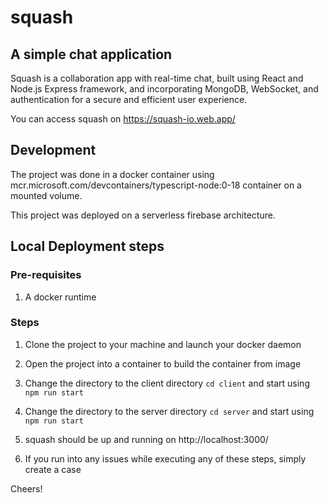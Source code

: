 # squash
## A simple chat application
Squash is a collaboration app with real-time chat, built using React and Node.js Express framework, and incorporating MongoDB, WebSocket, and authentication for a secure and efficient user experience.

You can access squash on https://squash-io.web.app/

## Development
The project was done in a docker container using mcr.microsoft.com/devcontainers/typescript-node:0-18 container on a mounted volume.

This project was deployed on a serverless firebase architecture.

## Local Deployment steps
### Pre-requisites
1. A docker runtime

### Steps
1. Clone the project to your machine and launch your docker daemon

2. Open the project into a container to build the container from image 

3. Change the directory to the client directory ```cd client``` and start using
```npm run start```

4. Change the directory to the server directory ```cd server``` and start using
```npm run start```

5. squash should be up and running on http://localhost:3000/

6. If you run into any issues while executing any of these steps, simply create a case

Cheers!

